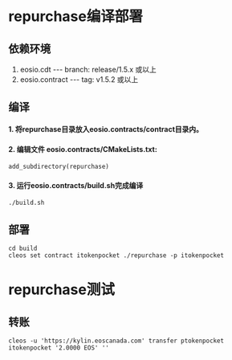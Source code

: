 # repurchase编译部署

## 依赖环境

1. eosio.cdt --- branch: release/1.5.x 或以上
2. eosio.contract --- tag:  v1.5.2 或以上

## 编译

#### 1. 将repurchase目录放入eosio.contracts/contract目录内。
#### 2. 编辑文件 eosio.contracts/CMakeLists.txt:

```
add_subdirectory(repurchase)
```
#### 3. 运行eosio.contracts/build.sh完成编译
 ```
 ./build.sh
 ```
 
 ## 部署
 
 ```
 cd build
 cleos set contract itokenpocket ./repurchase -p itokenpocket
 ```


# repurchase测试

## 转账

```
cleos -u 'https://kylin.eoscanada.com' transfer ptokenpocket itokenpocket '2.0000 EOS' ''

```
